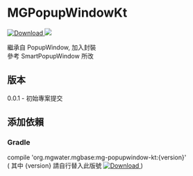 # MGPopupWindowKt
[ ![Download](https://api.bintray.com/packages/water/mgbase/mg-popupwindow-kt/images/download.svg) ](https://bintray.com/water/mgbase/mg-popupwindow-kt/_latestVersion) 
![](https://img.shields.io/badge/language-kotlin-orange.svg)  

繼承自 PopupWindow, 加入封裝  
參考 SmartPopupWindow 所改  

## 版本  
0.0.1 - 初始專案提交  

## 添加依賴  

### Gradle  
compile 'org.mgwater.mgbase:mg-popupwindow-kt:{version}'  
( 其中 {version} 請自行替入此版號 [ ![Download](https://api.bintray.com/packages/water/mgbase/mg-popupwindow-kt/images/download.svg) ](https://bintray.com/water/mgbase/mg-popupwindow-kt/_latestVersion) )
